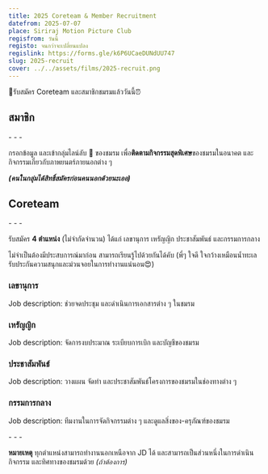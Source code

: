 ```yaml
---
title: 2025 Coreteam & Member Recruitment
datefrom: 2025-07-07
place: Siriraj Motion Picture Club
regisfrom: วันนี้
registo: จนกว่าจะเปลี่ยนแปลง
regislink: https://forms.gle/k6P6UCaeDUNdUU747
slug: 2025-recruit
cover: ../../assets/films/2025-recruit.png
---
```

📢รับสมัคร Coreteam และสมาชิกชมรมแล้ววันนี้⏰

## สมาชิก

\- - -

กรอกข้อมูล และเข้ากลุ่มไลน์ลับ 🤫 ของชมรม เพื่อ**ติดตามกิจกรรมสุดพิเศษ**ของชมรมในอนาคต และกิจกรรมเกี่ยวกับภาพยนตร์ภายนอกต่าง ๆ

**_(คนในกลุ่มได้สิทธิ์สมัครก่อนคนนอกด้วยนะเออ)_**

## Coreteam

\- - -

รับสมัคร **4 ตำแหน่ง** (ไม่จำกัดจำนวน) ได้แก่ เลขานุการ เหรัญญิก ประชาสัมพันธ์ และกรรมการกลาง

ไม่จำเป็นต้องมีประสบการณ์มาก่อน สามารถเรียนรู้ไปด้วยกันได้คับ (พี่ๆ ใจดี ใจกว้างเหมือนน้ำทะเล รับประกันความสนุกและม่วนจอยในการทำงานแน่นอน😍)

### เลขานุการ

Job description: ช่วยจดประชุม และดำเนินการเอกสารต่าง ๆ ในชมรม

### เหรัญญิก

Job description: จัดการงบประมาณ ระเบียบการเบิก และบัญชีของชมรม

### ประชาสัมพันธ์

Job description: วางแผน จัดทำ และประชาสัมพันธ์โครงการของชมรมในช่องทางต่าง ๆ

### กรรมการกลาง

Job description: ทีมงานในการจัดกิจกรรมต่าง ๆ และดูแลสิ่งของ-ครุภัณฑ์ของชมรม

\- - -

**หมายเหตุ** ทุกตำแหน่งสามารถทำงานนอกเหนือจาก JD ได้ และสามารถเป็นส่วนหนึ่งในการดำเนินกิจกรรม และทิศทางของชมรมด้วย _(ถ้าต้องการ)_